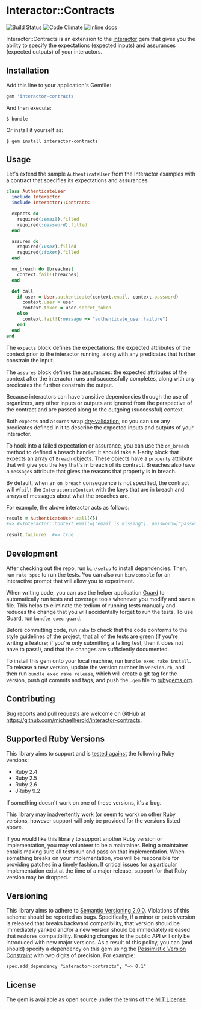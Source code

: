 # Interactor::Contracts

[![Build Status](https://travis-ci.org/michaelherold/interactor-contracts.svg)][travis]
[![Code Climate](https://codeclimate.com/github/michaelherold/interactor-contracts/badges/gpa.svg)][codeclimate]
[![Inline docs](http://inch-ci.org/github/michaelherold/interactor-contracts.svg?branch=master)][inch]

[codeclimate]: https://codeclimate.com/github/michaelherold/interactor-contracts
[inch]: http://inch-ci.org/github/michaelherold/interactor-contracts
[travis]: https://travis-ci.org/michaelherold/interactor-contracts

Interactor::Contracts is an extension to the [interactor] gem that gives you
the ability to specify the expectations (expected inputs) and assurances
(expected outputs) of your interactors.

[interactor]: https://github.com/collectiveidea/interactor

## Installation

Add this line to your application's Gemfile:

```ruby
gem 'interactor-contracts'
```

And then execute:

    $ bundle

Or install it yourself as:

    $ gem install interactor-contracts

## Usage

Let's extend the sample `AuthenticateUser` from the Interactor examples with a
contract that specifies its expectations and assurances.

```ruby
class AuthenticateUser
  include Interactor
  include Interactor::Contracts

  expects do
    required(:email).filled
    required(:password).filled
  end

  assures do
    required(:user).filled
    required(:token).filled
  end

  on_breach do |breaches|
    context.fail!(breaches)
  end

  def call
    if user = User.authenticate(context.email, context.password)
      context.user = user
      context.token = user.secret_token
    else
      context.fail!(:message => "authenticate_user.failure")
    end
  end
end
```

The `expects` block defines the expectations: the expected attributes of the
context prior to the interactor running, along with any predicates that further
constrain the input.

The `assures` block defines the assurances: the expected attributes of the
context after the interactor runs and successfully completes, along with any
predicates the further constrain the output.

Because interactors can have transitive dependencies through the use of
organizers, any other inputs or outputs are ignored from the perspective of
the contract and are passed along to the outgoing (successful) context.

Both `expects` and `assures` wrap [dry-validation], so you can use any
predicates defined in it to describe the expected inputs and outputs of your
interactor.

To hook into a failed expectation or assurance, you can use the `on_breach`
method to defined a breach handler. It should take a 1-arity block that expects
an array of `Breach` objects. These objects have a `property` attribute that
will give you the key that's in breach of its contract. Breaches also have a
`messages` attribute that gives the reasons that property is in breach.

By default, when an `on_breach` consequence is not specified, the contract will
`#fail!` the `Interactor::Context` with the keys that are in breach and arrays
of messages about what the breaches are.

For example, the above interactor acts as follows:

```ruby
result = AuthenticateUser.call({})
#=> #<Interactor::Context email=["email is missing"], password=["password is missing"]>

result.failure?  #=> true
```

[dry-validation]: https://github.com/dryrb/dry-validation

## Development

After checking out the repo, run `bin/setup` to install dependencies. Then, run
`rake spec` to run the tests. You can also run `bin/console` for an interactive
prompt that will allow you to experiment.

When writing code, you can use the helper application [Guard][guard] to
automatically run tests and coverage tools whenever you modify and save a file.
This helps to eliminate the tedium of running tests manually and reduces the
change that you will accidentally forget to run the tests. To use Guard, run
`bundle exec guard`.

Before committing code, run `rake` to check that the code conforms to the style
guidelines of the project, that all of the tests are green (if you're writing a
feature; if you're only submitting a failing test, then it does not have to
pass!), and that the changes are sufficiently documented.

To install this gem onto your local machine, run `bundle exec rake install`. To
release a new version, update the version number in `version.rb`, and then run
`bundle exec rake release`, which will create a git tag for the version, push
git commits and tags, and push the `.gem` file to [rubygems.org][rubygems].

[guard]: http://guardgem.org
[rubygems]: https://rubygems.org

## Contributing

Bug reports and pull requests are welcome on GitHub at
https://github.com/michaelherold/interactor-contracts.

## Supported Ruby Versions

This library aims to support and is [tested against][travis] the following Ruby
versions:

* Ruby 2.4
* Ruby 2.5
* Ruby 2.6
* JRuby 9.2

If something doesn't work on one of these versions, it's a bug.

This library may inadvertently work (or seem to work) on other Ruby versions,
however support will only be provided for the versions listed above.

If you would like this library to support another Ruby version or
implementation, you may volunteer to be a maintainer. Being a maintainer
entails making sure all tests run and pass on that implementation. When
something breaks on your implementation, you will be responsible for providing
patches in a timely fashion. If critical issues for a particular implementation
exist at the time of a major release, support for that Ruby version may be
dropped.

## Versioning

This library aims to adhere to [Semantic Versioning 2.0.0][semver]. Violations
of this scheme should be reported as bugs. Specifically, if a minor or patch
version is released that breaks backward compatibility, that version should be
immediately yanked and/or a new version should be immediately released that
restores compatibility. Breaking changes to the public API will only be
introduced with new major versions. As a result of this policy, you can (and
should) specify a dependency on this gem using the [Pessimistic Version
Constraint][pessimistic] with two digits of precision. For example:

    spec.add_dependency "interactor-contracts", "~> 0.1"

[pessimistic]: http://guides.rubygems.org/patterns/#pessimistic-version-constraint
[semver]: http://semver.org/spec/v2.0.0.html

## License

The gem is available as open source under the terms of the [MIT License][license].

[license]: http://opensource.org/licenses/MIT.
